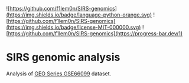 ![https://github.com/f1lem0n/SIRS-genomics](https://img.shields.io/badge/language-python-orange.svg)
![https://github.com/f1lem0n/SIRS-genomics](https://img.shields.io/badge/license-MIT-000000.svg)
![https://github.com/f1lem0n/SIRS-genomics](https://progress-bar.dev/1)

# SIRS genomic analysis

Analysis of [GEO Series GSE66099](https://www.ncbi.nlm.nih.gov/geo/query/acc.cgi?acc=GSE66099) dataset.
